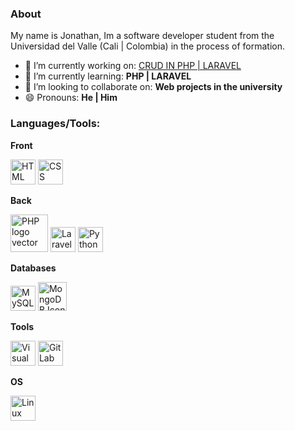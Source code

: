 ### About
My name is Jonathan, Im a software developer student from the Universidad del Valle (Cali | Colombia) in the process of formation.

- 🔭 I’m currently working on: <a href="https://github.com/JonarcasDev/CRUD">CRUD IN PHP | LARAVEL</a>
- 🌱 I’m currently learning: <strong> PHP | LARAVEL </strong>
- 👯 I’m looking to collaborate on: <strong> Web projects in the university </strong>
- 😄 Pronouns: <strong> He | Him</strong>

### Languages/Tools:
<strong> Front</strong>
<p><img class="larger" src="https://cdn.worldvectorlogo.com/logos/html-1.svg" width=40px alt="HTML logo vector">
<img class="larger" src="https://cdn.worldvectorlogo.com/logos/css-3.svg" width=40px alt="CSS logo vector">
  
<strong> Back</strong>
<p><img class="larger" src="https://cdn.worldvectorlogo.com/logos/php-1.svg" width=60px alt="PHP logo vector">
<img class="larger" src="https://cdn.worldvectorlogo.com/logos/laravel-2.svg" width=40px alt="Laravel logo vector">
<img class="larger" src="https://cdn.worldvectorlogo.com/logos/python-5.svg" width=40px alt="Python logo vector">
  
<strong> Databases</strong>
<p><img class="larger" src="https://cdn.worldvectorlogo.com/logos/mysql-6.svg" width=40px  alt="MySQL logo vector">
<img class="larger" src="https://cdn.worldvectorlogo.com/logos/mongodb-icon-1.svg" width=46px  alt="MongoDB Icon logo vector">

<strong> Tools</strong>
<p><img class="larger" src="https://cdn.worldvectorlogo.com/logos/visual-studio-code-1.svg" width=40px alt="Visual Studio Code logo vector">
<img class="larger" src="https://cdn.worldvectorlogo.com/logos/gitlab.svg" width=40px alt="GitLab logo vector">
  
<strong> OS</strong>
<P><img class="larger" src="https://cdn.worldvectorlogo.com/logos/linux-tux.svg" width=40px alt="Linux Tux logo vector">



